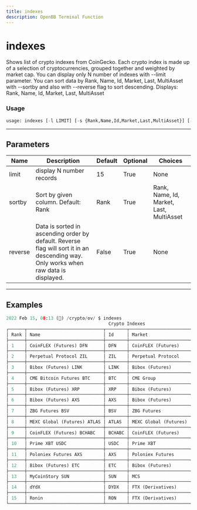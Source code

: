 ```yaml
---
title: indexes
description: OpenBB Terminal Function
---
```


# indexes

Shows list of crypto indexes from CoinGecko. Each crypto index is made up of a selection of cryptocurrencies, grouped together and weighted by market cap. You can display only N number of indexes with --limit parameter. You can sort data by Rank, Name, Id, Market, Last, MultiAsset with --sortby and also with --reverse flag to sort descending. Displays: Rank, Name, Id, Market, Last, MultiAsset

### Usage 
```python
usage: indexes [-l LIMIT] [-s {Rank,Name,Id,Market,Last,MultiAsset}] [-r]
```
---
## Parameters

| Name | Description | Default | Optional | Choices |
| ---- | ----------- | ------- | -------- | ------- |
| limit | display N number records | 15 | True | None |
| sortby | Sort by given column. Default: Rank | Rank | True | Rank, Name, Id, Market, Last, MultiAsset |
| reverse | Data is sorted in ascending order by default. Reverse flag will sort it in an descending way. Only works when raw data is displayed. | False | True | None |
---
## Examples

```python
2022 Feb 15, 08:13 (🦋) /crypto/ov/ $ indexes
                                       Crypto Indexes
┌──────┬─────────────────────────────┬────────┬───────────────────────┬───────┬────────────┐
│ Rank │ Name                        │ Id     │ Market                │ Last  │ MultiAsset │
├──────┼─────────────────────────────┼────────┼───────────────────────┼───────┼────────────┤
│ 1    │ CoinFLEX (Futures) DFN      │ DFN    │ CoinFLEX (Futures)    │ nan   │ None       │
├──────┼─────────────────────────────┼────────┼───────────────────────┼───────┼────────────┤
│ 2    │ Perpetual Protocol ZIL      │ ZIL    │ Perpetual Protocol    │ 0.11  │ None       │
├──────┼─────────────────────────────┼────────┼───────────────────────┼───────┼────────────┤
│ 3    │ Bibox (Futures) LINK        │ LINK   │ Bibox (Futures)       │ 0.11  │ None       │
├──────┼─────────────────────────────┼────────┼───────────────────────┼───────┼────────────┤
│ 4    │ CME Bitcoin Futures BTC     │ BTC    │ CME Group             │ 0.11  │ False      │
├──────┼─────────────────────────────┼────────┼───────────────────────┼───────┼────────────┤
│ 5    │ Bibox (Futures) XRP         │ XRP    │ Bibox (Futures)       │ 0.11  │ None       │
├──────┼─────────────────────────────┼────────┼───────────────────────┼───────┼────────────┤
│ 6    │ Bibox (Futures) AXS         │ AXS    │ Bibox (Futures)       │ 0.11  │ None       │
├──────┼─────────────────────────────┼────────┼───────────────────────┼───────┼────────────┤
│ 7    │ ZBG Futures BSV             │ BSV    │ ZBG Futures           │ 0.11  │ None       │
├──────┼─────────────────────────────┼────────┼───────────────────────┼───────┼────────────┤
│ 8    │ MEXC Global (Futures) ATLAS │ ATLAS  │ MEXC Global (Futures) │ 4.54  │ None       │
├──────┼─────────────────────────────┼────────┼───────────────────────┼───────┼────────────┤
│ 9    │ CoinFLEX (Futures) BCHABC   │ BCHABC │ CoinFLEX (Futures)    │ 0.00  │ None       │
├──────┼─────────────────────────────┼────────┼───────────────────────┼───────┼────────────┤
│ 10   │ Prime XBT USDC              │ USDC   │ Prime XBT             │ 0.00  │ None       │
├──────┼─────────────────────────────┼────────┼───────────────────────┼───────┼────────────┤
│ 11   │ Poloniex Futures AXS        │ AXS    │ Poloniex Futures      │ 60.56 │ None       │
├──────┼─────────────────────────────┼────────┼───────────────────────┼───────┼────────────┤
│ 12   │ Bibox (Futures) ETC         │ ETC    │ Bibox (Futures)       │ 60.56 │ None       │
├──────┼─────────────────────────────┼────────┼───────────────────────┼───────┼────────────┤
│ 13   │ MyCoinStory SUN             │ SUN    │ MCS                   │ 13.41 │ None       │
├──────┼─────────────────────────────┼────────┼───────────────────────┼───────┼────────────┤
│ 14   │ dYdX                        │ DYDX   │ FTX (Derivatives)     │ 7.57  │ None       │
├──────┼─────────────────────────────┼────────┼───────────────────────┼───────┼────────────┤
│ 15   │ Ronin                       │ RON    │ FTX (Derivatives)     │ 2.83  │ False      │
└──────┴─────────────────────────────┴────────┴───────────────────────┴───────┴────────────┘
```

